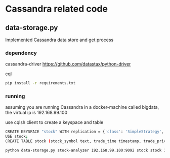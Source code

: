 # Cassandra related code

## data-storage.py
Implemented Cassandra data store and get process

### dependency
cassandra-driver    https://github.com/datastax/python-driver

cql

```sh
pip install -r requirements.txt
```

### running
assuming you are running Cassandra in a docker-machine called bigdata, the virtual ip is 192.168.99.100

use cqlsh client to create a keyspace and table
```sh
CREATE KEYSPACE "stock" WITH replication = {'class': 'SimpleStrategy', 'replication_factor': 1} AND durable_writes = 'true';
USE stock;
CREATE TABLE stock (stock_symbol text, trade_time timestamp, trade_price float, PRIMARY KEY (stock_symbol,trade_time));
```

```sh
python data-storage.py stock-analyzer 192.168.99.100:9092 stock stock 192.168.99.100
```
